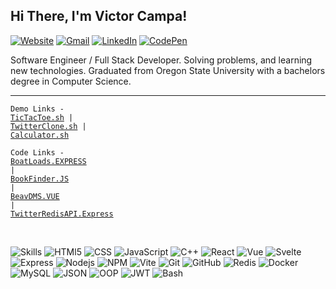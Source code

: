 ## Hi There, I'm Victor Campa!

[![Website](https://img.shields.io/badge/-Portfolio-e34f26?style=flat&logo=HTMl5&logoColor=white)](https://portf.surge.sh)
[![Gmail](https://img.shields.io/badge/-Gmail-c14438?style=flat&logo=Gmail&logoColor=white)](mailto:victor.d.campa@gmail.com)
[![LinkedIn](https://img.shields.io/badge/-LinkedIn-blue?style=flat&logo=Linkedin&logoColor=white)](https://www.linkedin.com/in/VictorCam)
[![CodePen](https://img.shields.io/badge/-CodePen-purple?style=flat&logo=Codepen&logoColor=white)](https://codepen.io/victorcam)

Software Engineer / Full Stack Developer. Solving problems, and learning new technologies. Graduated from Oregon State University with a bachelors degree in Computer Science.

---


<code>Demo Links - <a href="https://tictactoezon.surge.sh/">TicTacToe.sh</a> | <a href="https://jstwitter.surge.sh/">TwitterClone.sh</a> | <a href="https://vcalc.surge.sh/">Calculator.sh</a></code>

<code>Code Links - <a href="https://github.com/VictorCam/Boat-Loads-API/blob/main/src/server.js">BoatLoads.EXPRESS</a> | <a href="https://github.com/VictorCam/Chingu-Prework-BookFinder/blob/master/index.js">BookFinder.JS</a> | <a href="https://github.com/VictorCam/CS461_Project/tree/main/src/views">BeavDMS.VUE</a> | <a href="https://github.com/VictorCam/twitter-redis-server/tree/master/server/routes">TwitterRedisAPI.Express</a> </code>

<br>

![Skills](https://img.shields.io/static/v1?label=&message=Skills:&color=111&style=flat-square)
![HTMl5](https://img.shields.io/static/v1?logo=HTML5&label=&message=HTML5&color=111&logoColor=FF0000&style=flat-square)
![CSS](https://img.shields.io/static/v1?logo=CSS3&label=&message=CSS&color=111&logoColor=blue&style=flat-square)
![JavaScript](https://img.shields.io/static/v1?logo=JavaScript&label=&message=JavaScript&color=111&style=flat-square)
![C++](https://img.shields.io/static/v1?logo=Cplusplus&label=&message=Cplusplus&color=111&logoColor=blue&style=flat-square)
![React](https://img.shields.io/static/v1?logo=React&label=&message=React&color=111&style=flat-square)
![Vue](https://img.shields.io/static/v1?logo=vuedotjs&label=&message=Vue&color=111&style=flat-square)
![Svelte](https://img.shields.io/static/v1?logo=Svelte&label=&message=Svelte&color=111&style=flat-square)
![Express](https://img.shields.io/static/v1?logo=Express&label=&message=Express&color=111&style=flat-square)
![Nodejs](https://img.shields.io/static/v1?logo=Nodedotjs&label=&message=Node&color=111&style=flat-square)
![NPM](https://img.shields.io/static/v1?logo=npm&label=&message=NPM&color=111&style=flat-square)
![Vite](https://img.shields.io/static/v1?logo=Vite&label=&message=Vite&color=111&style=flat-square)
![Git](https://img.shields.io/static/v1?logo=Git&label=&message=Git&color=111&style=flat-square)
![GitHub](https://img.shields.io/static/v1?logo=GitHub&label=&message=GitHub&color=111&style=flat-square)
![Redis](https://img.shields.io/static/v1?logo=Redis&label=&message=Redis&color=111&style=flat-square)
![Docker](https://img.shields.io/static/v1?logo=Docker&label=&message=Docker&color=111&style=flat-square)
![MySQL](https://img.shields.io/static/v1?logo=MySQL&label=&message=MySQL&color=111&style=flat-square)
![JSON](https://img.shields.io/static/v1?logo=JSON&label=&message=JSON&color=111&style=flat-square)
![OOP](https://img.shields.io/static/v1?logo=OOP&label=&message=OOP&color=111&style=flat-square)
![JWT](https://img.shields.io/static/v1?logo=JWT&label=&message=JWT&color=111&style=flat-square)
![Bash](https://img.shields.io/static/v1?logo=Bash&label=&message=Bash&color=111&style=flat-square)
